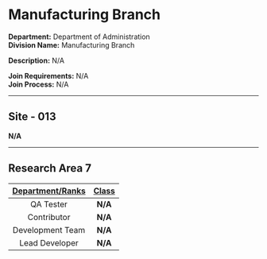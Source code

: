 # Manufacturing Branch

**Department:** Department of Administration  
**Division Name:** Manufacturing Branch

**Description:** N/A

**Join Requirements:** N/A  
**Join Process:** N/A

---

## Site - 013
**N/A**

---

## Research Area 7
| **<ins>Department/Ranks</ins>** | **<ins>Class</ins>** |
|:---:|:---:|
| QA Tester | **N/A** |
| Contributor | **N/A** |
| Development Team | **N/A** |
| Lead Developer | **N/A** |